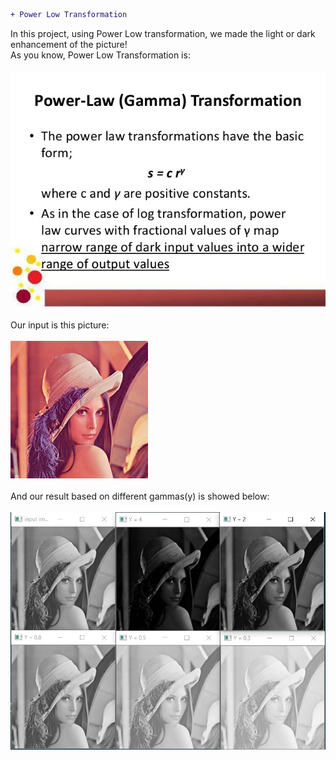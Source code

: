 ```diff
+ Power Low Transformation
```
In this project, using Power Low transformation, we made the light or dark enhancement of the picture!</br>
As you know, Power Low Transformation is:</br></br>
![](plTransformation.jpg)</br></br>
Our input is this picture:</br></br>
![](lenna.png)</br></br>
And our result based on different gammas(y) is showed below:</br></br>
![](result.JPG)
